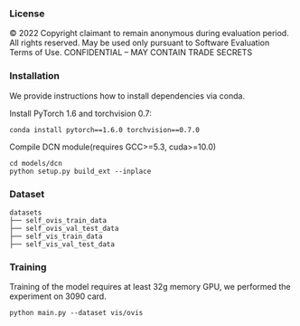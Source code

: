 ### License
© 2022 Copyright claimant to remain anonymous during evaluation period. All rights reserved. May be used only pursuant to Software Evaluation Terms of Use.  CONFIDENTIAL – MAY CONTAIN TRADE SECRETS

### Installation
We provide instructions how to install dependencies via conda.

Install PyTorch 1.6 and torchvision 0.7:
```
conda install pytorch==1.6.0 torchvision==0.7.0
```

Compile DCN module(requires GCC>=5.3, cuda>=10.0)
```
cd models/dcn
python setup.py build_ext --inplace
```

### Dataset
```
datasets
├── self_ovis_train_data
├── self_ovis_val_test_data
├── self_vis_train_data
├── self_vis_val_test_data
```

### Training

Training of the model requires at least 32g memory GPU, we performed the experiment on 3090 card.

```
python main.py --dataset vis/ovis
```
